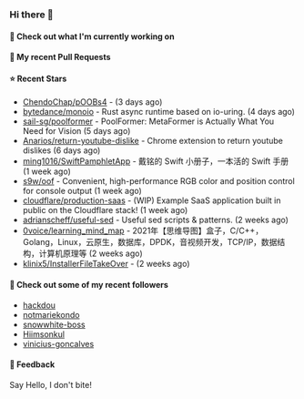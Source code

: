 ### Hi there 👋

#### 👷 Check out what I'm currently working on

#### 🔨 My recent Pull Requests


#### ⭐ Recent Stars

- [ChendoChap/pOOBs4](https://github.com/ChendoChap/pOOBs4) -  (3 days ago)
- [bytedance/monoio](https://github.com/bytedance/monoio) - Rust async runtime based on io-uring. (4 days ago)
- [sail-sg/poolformer](https://github.com/sail-sg/poolformer) - PoolFormer: MetaFormer is Actually What You Need for Vision (5 days ago)
- [Anarios/return-youtube-dislike](https://github.com/Anarios/return-youtube-dislike) - Chrome extension to return youtube dislikes (6 days ago)
- [ming1016/SwiftPamphletApp](https://github.com/ming1016/SwiftPamphletApp) - 戴铭的 Swift 小册子，一本活的 Swift 手册 (1 week ago)
- [s9w/oof](https://github.com/s9w/oof) - Convenient, high-performance RGB color and position control for console output (1 week ago)
- [cloudflare/production-saas](https://github.com/cloudflare/production-saas) - (WIP) Example SaaS application built in public on the Cloudflare stack! (1 week ago)
- [adrianscheff/useful-sed](https://github.com/adrianscheff/useful-sed) - Useful sed scripts &amp; patterns.  (2 weeks ago)
- [0voice/learning_mind_map](https://github.com/0voice/learning_mind_map) - 2021年【思维导图】盒子，C/C&#43;&#43;，Golang，Linux，云原生，数据库，DPDK，音视频开发，TCP/IP，数据结构，计算机原理等 (2 weeks ago)
- [klinix5/InstallerFileTakeOver](https://github.com/klinix5/InstallerFileTakeOver) -  (2 weeks ago)

#### 👯 Check out some of my recent followers

- [hackdou](https://github.com/hackdou)
- [notmariekondo](https://github.com/notmariekondo)
- [snowwhite-boss](https://github.com/snowwhite-boss)
- [Hiimsonkul](https://github.com/Hiimsonkul)
- [vinicius-goncalves](https://github.com/vinicius-goncalves)

#### 💬 Feedback

Say Hello, I don't bite!